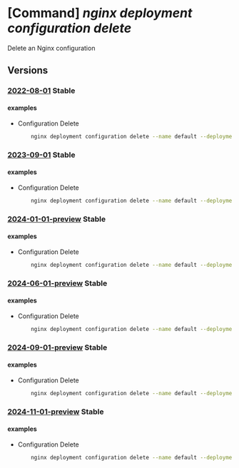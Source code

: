 # [Command] _nginx deployment configuration delete_

Delete an Nginx configuration

## Versions

### [2022-08-01](/Resources/mgmt-plane/L3N1YnNjcmlwdGlvbnMve30vcmVzb3VyY2Vncm91cHMve30vcHJvdmlkZXJzL25naW54Lm5naW54cGx1cy9uZ2lueGRlcGxveW1lbnRzL3t9L2NvbmZpZ3VyYXRpb25zL3t9/2022-08-01.xml) **Stable**

<!-- mgmt-plane /subscriptions/{}/resourcegroups/{}/providers/nginx.nginxplus/nginxdeployments/{}/configurations/{} 2022-08-01 -->

#### examples

- Configuration Delete
    ```bash
        nginx deployment configuration delete --name default --deployment-name myDeployment --resource-group myResourceGroup
    ```

### [2023-09-01](/Resources/mgmt-plane/L3N1YnNjcmlwdGlvbnMve30vcmVzb3VyY2Vncm91cHMve30vcHJvdmlkZXJzL25naW54Lm5naW54cGx1cy9uZ2lueGRlcGxveW1lbnRzL3t9L2NvbmZpZ3VyYXRpb25zL3t9/2023-09-01.xml) **Stable**

<!-- mgmt-plane /subscriptions/{}/resourcegroups/{}/providers/nginx.nginxplus/nginxdeployments/{}/configurations/{} 2023-09-01 -->

#### examples

- Configuration Delete
    ```bash
        nginx deployment configuration delete --name default --deployment-name myDeployment --resource-group myResourceGroup
    ```

### [2024-01-01-preview](/Resources/mgmt-plane/L3N1YnNjcmlwdGlvbnMve30vcmVzb3VyY2Vncm91cHMve30vcHJvdmlkZXJzL25naW54Lm5naW54cGx1cy9uZ2lueGRlcGxveW1lbnRzL3t9L2NvbmZpZ3VyYXRpb25zL3t9/2024-01-01-preview.xml) **Stable**

<!-- mgmt-plane /subscriptions/{}/resourcegroups/{}/providers/nginx.nginxplus/nginxdeployments/{}/configurations/{} 2024-01-01-preview -->

#### examples

- Configuration Delete
    ```bash
        nginx deployment configuration delete --name default --deployment-name myDeployment --resource-group myResourceGroup
    ```

### [2024-06-01-preview](/Resources/mgmt-plane/L3N1YnNjcmlwdGlvbnMve30vcmVzb3VyY2Vncm91cHMve30vcHJvdmlkZXJzL25naW54Lm5naW54cGx1cy9uZ2lueGRlcGxveW1lbnRzL3t9L2NvbmZpZ3VyYXRpb25zL3t9/2024-06-01-preview.xml) **Stable**

<!-- mgmt-plane /subscriptions/{}/resourcegroups/{}/providers/nginx.nginxplus/nginxdeployments/{}/configurations/{} 2024-06-01-preview -->

#### examples

- Configuration Delete
    ```bash
        nginx deployment configuration delete --name default --deployment-name myDeployment --resource-group myResourceGroup
    ```

### [2024-09-01-preview](/Resources/mgmt-plane/L3N1YnNjcmlwdGlvbnMve30vcmVzb3VyY2Vncm91cHMve30vcHJvdmlkZXJzL25naW54Lm5naW54cGx1cy9uZ2lueGRlcGxveW1lbnRzL3t9L2NvbmZpZ3VyYXRpb25zL3t9/2024-09-01-preview.xml) **Stable**

<!-- mgmt-plane /subscriptions/{}/resourcegroups/{}/providers/nginx.nginxplus/nginxdeployments/{}/configurations/{} 2024-09-01-preview -->

#### examples

- Configuration Delete
    ```bash
        nginx deployment configuration delete --name default --deployment-name myDeployment --resource-group myResourceGroup
    ```

### [2024-11-01-preview](/Resources/mgmt-plane/L3N1YnNjcmlwdGlvbnMve30vcmVzb3VyY2Vncm91cHMve30vcHJvdmlkZXJzL25naW54Lm5naW54cGx1cy9uZ2lueGRlcGxveW1lbnRzL3t9L2NvbmZpZ3VyYXRpb25zL3t9/2024-11-01-preview.xml) **Stable**

<!-- mgmt-plane /subscriptions/{}/resourcegroups/{}/providers/nginx.nginxplus/nginxdeployments/{}/configurations/{} 2024-11-01-preview -->

#### examples

- Configuration Delete
    ```bash
        nginx deployment configuration delete --name default --deployment-name myDeployment --resource-group myResourceGroup
    ```
